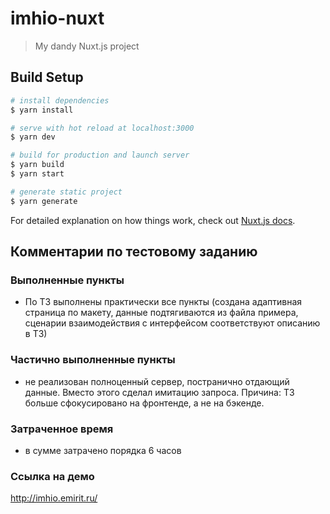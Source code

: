 # imhio-nuxt

> My dandy Nuxt.js project

## Build Setup

```bash
# install dependencies
$ yarn install

# serve with hot reload at localhost:3000
$ yarn dev

# build for production and launch server
$ yarn build
$ yarn start

# generate static project
$ yarn generate
```

For detailed explanation on how things work, check out [Nuxt.js docs](https://nuxtjs.org).


## Комментарии по тестовому заданию
### Выполненные пункты
- По ТЗ выполнены практически все пункты (создана адаптивная страница по макету, данные подтягиваются из файла примера,
сценарии взаимодействия с интерфейсом соответствуют описанию в ТЗ)
### Частично выполненные пункты
- не реализован полноценный сервер, постранично отдающий данные. Вместо этого сделал имитацию запроса. Причина: ТЗ больше сфокусировано на фронтенде, а не на бэкенде.

### Затраченное время
- в сумме затрачено порядка 6 часов

### Ссылка на демо
http://imhio.emirit.ru/
